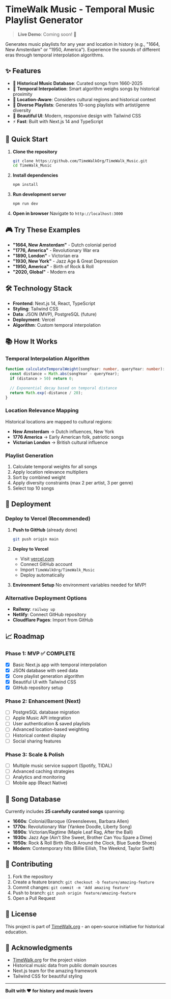 # TimeWalk Music - Temporal Music Playlist Generator

> **Live Demo**: Coming soon! 🚀

Generates music playlists for any year and location in history (e.g., "1664, New Amsterdam" or "1950, America"). Experience the sounds of different eras through temporal interpolation algorithms.

## ✨ Features

- 🎵 **Historical Music Database**: Curated songs from 1660-2025
- 🧮 **Temporal Interpolation**: Smart algorithm weighs songs by historical proximity
- 📍 **Location-Aware**: Considers cultural regions and historical context
- 🎯 **Diverse Playlists**: Generates 10-song playlists with artist/genre diversity
- 🎨 **Beautiful UI**: Modern, responsive design with Tailwind CSS
- ⚡ **Fast**: Built with Next.js 14 and TypeScript

## 🚀 Quick Start

1. **Clone the repository**
   ```bash
   git clone https://github.com/TimeWalkOrg/TimeWalk_Music.git
   cd TimeWalk_Music
   ```

2. **Install dependencies**
   ```bash
   npm install
   ```

3. **Run development server**
   ```bash
   npm run dev
   ```

4. **Open in browser**
   Navigate to `http://localhost:3000`

## 🎮 Try These Examples

- **"1664, New Amsterdam"** - Dutch colonial period
- **"1776, America"** - Revolutionary War era
- **"1890, London"** - Victorian era
- **"1930, New York"** - Jazz Age & Great Depression
- **"1950, America"** - Birth of Rock & Roll
- **"2020, Global"** - Modern era

## 🛠️ Technology Stack

- **Frontend**: Next.js 14, React, TypeScript
- **Styling**: Tailwind CSS
- **Data**: JSON (MVP), PostgreSQL (future)
- **Deployment**: Vercel
- **Algorithm**: Custom temporal interpolation

## 📚 How It Works

### Temporal Interpolation Algorithm

```typescript
function calculateTemporalWeight(songYear: number, queryYear: number): number {
  const distance = Math.abs(songYear - queryYear);
  if (distance > 50) return 0;
  
  // Exponential decay based on temporal distance
  return Math.exp(-distance / 20);
}
```

### Location Relevance Mapping

Historical locations are mapped to cultural regions:
- **New Amsterdam** → Dutch influences, New York
- **1776 America** → Early American folk, patriotic songs
- **Victorian London** → British cultural influence

### Playlist Generation

1. Calculate temporal weights for all songs
2. Apply location relevance multipliers
3. Sort by combined weight
4. Apply diversity constraints (max 2 per artist, 3 per genre)
5. Select top 10 songs

## 🚀 Deployment

### Deploy to Vercel (Recommended)

1. **Push to GitHub** (already done)
   ```bash
   git push origin main
   ```

2. **Deploy to Vercel**
   - Visit [vercel.com](https://vercel.com)
   - Connect GitHub account
   - Import `TimeWalkOrg/TimeWalk_Music`
   - Deploy automatically

3. **Environment Setup**
   No environment variables needed for MVP!

### Alternative Deployment Options

- **Railway**: `railway up`
- **Netlify**: Connect GitHub repository
- **Cloudflare Pages**: Import from GitHub

## 📈 Roadmap

### Phase 1: MVP ✅ **COMPLETE**
- [x] Basic Next.js app with temporal interpolation
- [x] JSON database with seed data
- [x] Core playlist generation algorithm
- [x] Beautiful UI with Tailwind CSS
- [x] GitHub repository setup

### Phase 2: Enhancement (Next)
- [ ] PostgreSQL database migration
- [ ] Apple Music API integration
- [ ] User authentication & saved playlists
- [ ] Advanced location-based weighting
- [ ] Historical context display
- [ ] Social sharing features

### Phase 3: Scale & Polish
- [ ] Multiple music service support (Spotify, TIDAL)
- [ ] Advanced caching strategies
- [ ] Analytics and monitoring
- [ ] Mobile app (React Native)

## 🎵 Song Database

Currently includes **25 carefully curated songs** spanning:

- **1660s**: Colonial/Baroque (Greensleeves, Barbara Allen)
- **1770s**: Revolutionary War (Yankee Doodle, Liberty Song)
- **1890s**: Victorian/Ragtime (Maple Leaf Rag, After the Ball)
- **1930s**: Jazz Age (Ain't She Sweet, Brother Can You Spare a Dime)
- **1950s**: Rock & Roll Birth (Rock Around the Clock, Blue Suede Shoes)
- **Modern**: Contemporary hits (Billie Eilish, The Weeknd, Taylor Swift)

## 🤝 Contributing

1. Fork the repository
2. Create a feature branch: `git checkout -b feature/amazing-feature`
3. Commit changes: `git commit -m 'Add amazing feature'`
4. Push to branch: `git push origin feature/amazing-feature`
5. Open a Pull Request

## 📄 License

This project is part of [TimeWalk.org](http://timewalk.org) - an open-source initiative for historical education.

## 🙏 Acknowledgments

- [TimeWalk.org](http://timewalk.org) for the project vision
- Historical music data from public domain sources
- Next.js team for the amazing framework
- Tailwind CSS for beautiful styling

---

**Built with ❤️ for history and music lovers**
